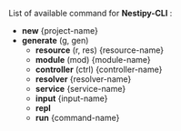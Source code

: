 List of available command for **Nestipy-CLI** :
<ul>
  <li> <b>new</b> {project-name}</li>
  <li> <b>generate</b> (g, gen)
    <ul>
        <li><b>resource</b> (r, res) {resource-name}</li>
        <li><b>module</b> (mod) {module-name}</li>
        <li><b>controller</b> (ctrl) {controller-name}</li>
        <li><b>resolver</b> {resolver-name}</li>
        <li><b>service</b> {service-name}</li>
        <li><b>input</b> {input-name}</li>
        <li><b>repl</b> </li>
        <li><b>run</b> {command-name}</li>
    </ul>
</li>
</ul>
